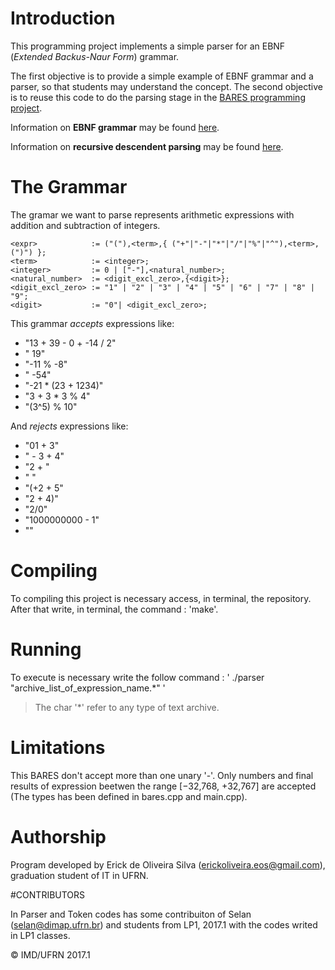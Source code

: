 # Introduction

This programming project implements a simple parser for an EBNF (_Extended Backus-Naur Form_) grammar.

The first objective is to provide a simple example of EBNF grammar and a parser, so that students may understand the concept.
The second objective is to reuse this code to do the parsing stage in the [BARES programming project](http://projetos.imd.ufrn.br/LP1_20162/bares.git).

Information on **EBNF grammar** may be found [here](https://en.wikipedia.org/wiki/Extended_Backus–Naur_Form).

Information on **recursive descendent parsing** may be found [here](https://en.wikipedia.org/wiki/Recursive_descent_parser).

# The Grammar

The gramar we want to parse represents arithmetic expressions with addition and subtraction of integers.

    <expr>            := ("("),<term>,{ ("+"|"-"|"*"|"/"|"%"|"^"),<term>,(")") };
    <term>            := <integer>;
    <integer>         := 0 | ["-"],<natural_number>;
    <natural_number>  := <digit_excl_zero>,{<digit>};
    <digit_excl_zero> := "1" | "2" | "3" | "4" | "5" | "6" | "7" | "8" | "9";
    <digit>           := "0"| <digit_excl_zero>;

This grammar _accepts_ expressions like:

* "13 + 39 - 0   + -14 / 2"
* " 19"
* "-11 %     -8"
* " -54"
* "-21 * (23 + 1234)"
* "3 + 3 * 3 % 4"
* "(3^5) % 10"

And _rejects_ expressions like:

* "01 + 3"
* " - 3 + 4"
* "2 + "
* "  "
* "(+2 + 5"
* "2 + 4)"
* "2/0" 
* "1000000000 - 1"
* ""

# Compiling
To compiling this project is necessary access, in terminal, the repository.
After that write, in terminal, the command : 'make'.

# Running 
To execute is necessary write the follow command : ' ./parser "archive_list_of_expression_name.*" '  
> The char '*' refer to any type of text archive.

# Limitations
This BARES don't accept more than one unary '-'.
Only numbers and final results of expression beetwen the range [−32,768, +32,767] are accepted (The types has been defined in bares.cpp and main.cpp).

# Authorship

Program developed by Erick de Oliveira Silva (<erickoliveira.eos@gmail.com>), graduation student of IT in UFRN.

#CONTRIBUTORS

In Parser and Token codes has some contribuiton of Selan (selan@dimap.ufrn.br) and students from LP1, 2017.1 with the codes
writed in LP1 classes.

&copy; IMD/UFRN 2017.1

